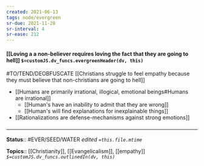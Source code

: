 ```yaml
---
created: 2021-06-13
tags: node/evergreen
sr-due: 2021-11-28
sr-interval: 4
sr-ease: 212
---
```


#### [[Loving a a non-believer requires loving the fact that they are going to hell]] `$=customJS.dv_funcs.evergreenHeader(dv, this)`

#TO/TEND/DEOBFUSCATE [[Christians struggle to feel empathy because they must believe that non-christians are going to hell]]

- [[Humans are primarily irrational, illogical, emotional beings#Humans are irrational]]
    - [[Human's have an inability to admit that they are wrong]]
    - [[Human's will find explanations for inexplainable things]]
- [[Rationalizations are defense-mechanisms against strong emotions]]

### <hr class="footnote"/>

**Status**:: #EVER/SEED/WATER 
*edited `=this.file.mtime`*

**Topics**:: [[Christianity]], [[Evangelicalism]], [[empathy]]
*`$=customJS.dv_funcs.outlinedIn(dv, this)`*
